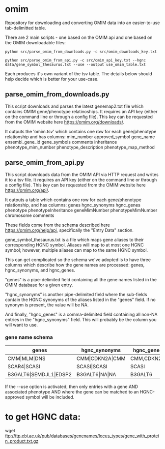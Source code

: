 # omim

Repository for downloading and converting OMIM data into an easier-to-use tab-delimitted table.

There are 2 main scripts - one based on the OMIM api and one based on the OMIM downloadable files:
```
python src/parse_omim_from_downloads.py -c src/omim_downloads_key.txt

python src/parse_omim_from_api.py -c src/omim_api_key.txt --hgnc data/gene_symbol_thesaurus.txt --use --output use_omim_table.txt
```
Each produces it's own variant of the tsv table. The details below should help decide which is better for your use-case.


parse_omim_from_downloads.py
----------------------------

This script downloads and parses the latest genemap2.txt file which contains OMIM gene/phenotype relatinoships. 
It requires an API key (either on the command line or through a config file). This key can be requested from the OMIM website here https://omim.org/downloads/.

It outputs the 'omim.tsv' which contains one row for each gene/phenotype relationship and has columns:
   mim_number
   approved_symbol
   gene_name
   ensembl_gene_id
   gene_symbols
   comments
   inheritance
   phenotype_mim_number
   phenotype_description
   phenotype_map_method


parse_omim_from_api.py
----------------------

This script downloads data from the OMIM API via HTTP request and writes it to a tsv file. 
It requires an API key (either on the command line or through a config file). This key can be requested from the OMIM website here https://omim.org/api/.

It outputs a table which contains one row for each gene/phenotype relationship, and has columns:
   genes
   hgnc_synonyms
   hgnc_genes
   phenotype
   phenotypeInheritance
   geneMimNumber
   phenotypeMimNumber
   chromosome
   comments

These fields come from the schema described here https://omim.org/help/api, specifically the "Entry Data" section.

gene_symbol_thesaurus.txt is a file which maps gene aliases to their corresponding HGNC symbol. Aliases will map to at most one HGNC symbol; however, multiple aliases can map to the same HGNC symbol. 

This can get complicated so the schema we've adopted is to have three columns which describe how the gene names are processed: genes, hgnc_synonyms, and hgnc_genes. 

"genes" is a pipe-delimited field containing all the gene names listed in the OMIM database for a given entry. 

"hgnc_synonyms" is another pipe-delimited field where the sub-fields contain the HGNC synonyms of the aliases listed in the "genes" field. If no synonym is present, the value will be NA. 

And finally, "hgnc_genes" is a comma-delimited field containing all non-NA entries in the "hgnc_synonyms" field. This will probably be the column you will want to use.

### gene name schema

| genes                 | hgnc_synonyms  | hgnc_genes |
|-----------------------|----------------|------------|
| CMM\|MLM\|DNS           | CMM\|CDKN2A\|CMM | CMM,CDKN2A |
| SCAR4\|SCASI           | SCASI\|SCASI    | SCASI      |
| B3GALT6\|SEMDJL1\|EDSP2 | B3GALT6\|NA\|NA  | B3GALT6    |

If the --use option is activated, then only entries with a gene AND associated phenotype AND where the gene can be matched to an HGNC-approved symbol will be included.

# to get HGNC data:
wget ftp://ftp.ebi.ac.uk/pub/databases/genenames/locus_types/gene_with_protein_product.txt.gz

